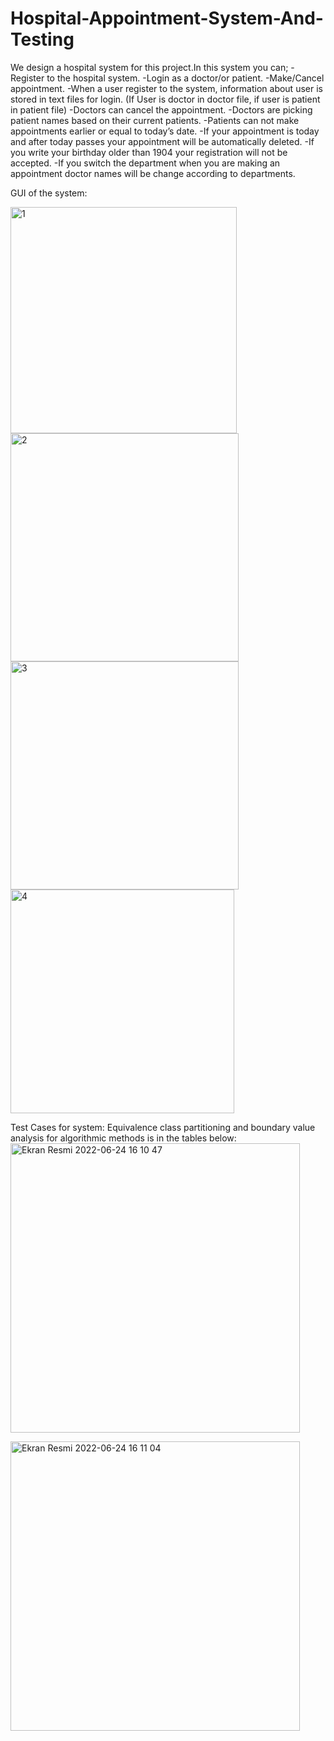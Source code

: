 # Hospital-Appointment-System-And-Testing

We design a hospital system for this project.In this system you can;
-Register to the hospital system.
-Login as a doctor/or patient.
-Make/Cancel appointment.
-When a user register to the system, information about user is stored in text files for login.
(If User is doctor in doctor file, if user is patient in patient file)
-Doctors can cancel the appointment.
-Doctors are picking patient names based on their current patients.
-Patients can not make appointments earlier or equal to today’s date.
-If your appointment is today and after today passes your appointment will be automatically deleted.
-If you write your birthday older than 1904 your registration will not be accepted.
-If you switch the department when you are making an appointment doctor names will be change according to departments.




GUI of the system:

<img width="362" alt="1" src="https://user-images.githubusercontent.com/79667938/175542399-a356077d-de57-400f-a0a5-c24e0d9e06e0.png">
<img width="365" alt="2" src="https://user-images.githubusercontent.com/79667938/175542418-1a40ec45-ea25-48b9-80bf-80b15c412d51.png">
<img width="365" alt="3" src="https://user-images.githubusercontent.com/79667938/175542426-1b3d36d6-0456-4db8-a9ac-a0fc9722e055.png">
<img width="358" alt="4" src="https://user-images.githubusercontent.com/79667938/175542435-ca8f2d85-7a66-43e8-853d-46977825bd95.png">


Test Cases for system:
Equivalence class partitioning and boundary value analysis for algorithmic methods is in the tables below:
<img width="463" alt="Ekran Resmi 2022-06-24 16 10 47" src="https://user-images.githubusercontent.com/79667938/175542887-cf53e54b-bac8-4498-9987-9c04f07e9e63.png">

<img width="463" alt="Ekran Resmi 2022-06-24 16 11 04" src="https://user-images.githubusercontent.com/79667938/175542906-a5487dcb-9261-47ad-90a9-8ac68148ee14.png">








